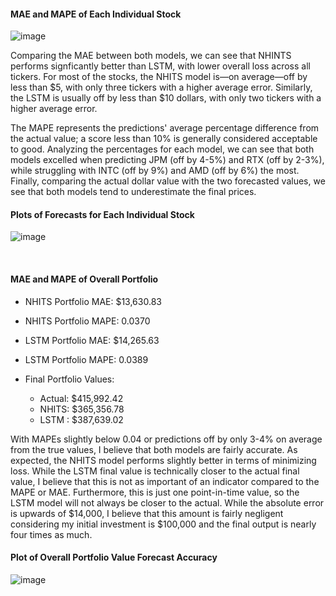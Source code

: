 #### MAE and MAPE of Each Individual Stock

![image](https://github.com/user-attachments/assets/07b745c3-6483-4768-bab4-59caa17a9b29)


Comparing the MAE between both models, we can see that NHINTS performs signficantly better than LSTM, with lower overall loss across all tickers. For most of the stocks, the NHITS model is—on average—off by less than $5, with only three tickers with a higher average error. Similarly, the LSTM is usually off by less than $10 dollars, with only two tickers with a higher average error. 

The MAPE represents the predictions' average percentage difference from the actual value; a score less than 10% is generally considered acceptable to good. Analyzing the percentages for each model, we can see that both models excelled when predicting JPM (off by 4-5%) and RTX (off by 2-3%), while struggling with INTC (off by 9%) and AMD (off by 6%) the most. Finally, comparing the actual dollar value with the two forecasted values, we see that both models tend to underestimate the final prices.

#### Plots of Forecasts for Each Individual Stock

![image](https://github.com/user-attachments/assets/274d3608-67e7-42fb-841c-c3123710716c)

</br>

#### MAE and MAPE of Overall Portfolio

* NHITS Portfolio MAE: $13,630.83
* NHITS Portfolio MAPE: 0.0370
* LSTM  Portfolio MAE: $14,265.63
* LSTM Portfolio MAPE: 0.0389

* Final Portfolio Values:
  * Actual: $415,992.42
  * NHITS: $365,356.78
  * LSTM : $387,639.02

With MAPEs slightly below 0.04 or predictions off by only 3-4% on average from the true values, I believe that both models are fairly accurate. As expected, the NHITS model performs slightly better in terms of minimizing loss. While the LSTM final value is technically closer to the actual final value, I believe that this is not as important of an indicator compared to the MAPE or MAE. Furthermore, this is just one point-in-time value, so the LSTM model will not always be closer to the actual. While the absolute error is upwards of $14,000, I believe that this amount is fairly negligent considering my initial investment is $100,000 and the final output is nearly four times as much.  

#### Plot of Overall Portfolio Value Forecast Accuracy

![image](https://github.com/user-attachments/assets/35295be7-cb7f-4b43-8c45-886043a0d986)

